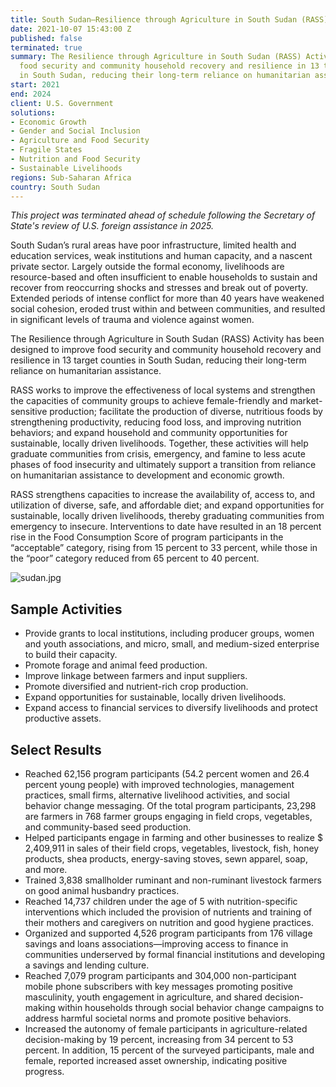 ```yaml
---
title: South Sudan—Resilience through Agriculture in South Sudan (RASS) Activity
date: 2021-10-07 15:43:00 Z
published: false
terminated: true
summary: The Resilience through Agriculture in South Sudan (RASS) Activity improves
  food security and community household recovery and resilience in 13 target counties
  in South Sudan, reducing their long-term reliance on humanitarian assistance.
start: 2021
end: 2024
client: U.S. Government
solutions:
- Economic Growth
- Gender and Social Inclusion
- Agriculture and Food Security
- Fragile States
- Nutrition and Food Security
- Sustainable Livelihoods
regions: Sub-Saharan Africa
country: South Sudan
---
```


<aside><em>This project was terminated ahead of schedule following the Secretary of State's review of U.S. foreign assistance in 2025.</em></aside>

South Sudan’s rural areas have poor infrastructure, limited health and education services, weak institutions and human capacity, and a nascent private sector. Largely outside the formal economy, livelihoods are resource-based and often insufficient to enable households to sustain and recover from reoccurring shocks and stresses and break out of poverty. Extended periods of intense conflict for more than 40 years have weakened social cohesion, eroded trust within and between communities, and resulted in significant levels of trauma and violence against women.

The Resilience through Agriculture in South Sudan (RASS) Activity has been designed to improve food security and community household recovery and resilience in 13 target counties in South Sudan, reducing their long-term reliance on humanitarian assistance.

RASS works to improve the effectiveness of local systems and strengthen the capacities of community groups to achieve female-friendly and market-sensitive production; facilitate the production of diverse, nutritious foods by strengthening productivity, reducing food loss, and improving nutrition behaviors; and expand household and community opportunities for sustainable, locally driven livelihoods. Together, these activities will help graduate communities from crisis, emergency, and famine to less acute phases of food insecurity and ultimately support a transition from reliance on humanitarian assistance to development and economic growth.

RASS strengthens capacities to increase the availability of, access to, and utilization of diverse, safe, and affordable diet; and expand opportunities for sustainable, locally driven livelihoods, thereby graduating communities from emergency to insecure. Interventions to date have resulted in an 18 percent rise in the Food Consumption Score of program participants in the “acceptable” category, rising from 15 percent to 33 percent, while those in the “poor” category reduced from 65 percent to 40 percent.

![sudan.jpg](/uploads/sudan.jpg)

## Sample Activities

* Provide grants to local institutions, including producer groups, women and youth associations, and micro, small, and medium-sized enterprise to build their capacity.
* Promote forage and animal feed production.
* Improve linkage between farmers and input suppliers.
* Promote diversified and nutrient-rich crop production.
* Expand opportunities for sustainable, locally driven livelihoods.
* Expand access to financial services to diversify livelihoods and protect productive assets.

## Select Results

* Reached 62,156 program participants (54.2 percent women and 26.4 percent young people) with improved technologies, management practices, small firms, alternative livelihood activities, and social behavior change messaging. Of the total program participants, 23,298 are farmers in 768 farmer groups engaging in field crops, vegetables, and community-based seed production. 
* Helped participants engage in farming and other businesses to realize $ 2,409,911 in sales of their field crops, vegetables, livestock, fish, honey products, shea products, energy-saving stoves, sewn apparel, soap, and more.
* Trained 3,838 smallholder ruminant and non-ruminant livestock farmers on good animal husbandry practices.
* Reached 14,737 children under the age of 5 with nutrition-specific interventions which included the provision of nutrients and training of their mothers and caregivers on nutrition and good hygiene practices.
* Organized and supported 4,526 program participants from 176 village savings and loans associations—improving access to finance in communities underserved by formal financial institutions and developing a savings and lending culture.
* Reached 7,079 program participants and 304,000 non-participant mobile phone subscribers with key messages promoting positive masculinity, youth engagement in agriculture, and shared decision-making within households through social behavior change campaigns to address harmful societal norms and promote positive behaviors.
* Increased the autonomy of female participants in agriculture-related decision-making by 19 percent, increasing from 34 percent to 53 percent. In addition, 15 percent of the surveyed participants, male and female, reported increased asset ownership, indicating positive progress.
